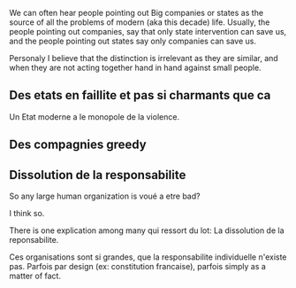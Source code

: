 We can often hear people pointing out Big companies or states as the source of all the problems of modern (aka this decade) life. Usually, the people pointing out companies, say that only state intervention can save us, and the people pointing out states say only companies can save us.




Personaly I believe that the distinction is irrelevant as they are similar, and when they are not acting together hand in hand against small people.


## Des etats en faillite et pas si charmants que ca

Un Etat moderne a le monopole de la violence.



## Des compagnies greedy


## Dissolution de la responsabilite

So any large human organization is voué a etre bad?

I think so.

There is one explication among many qui ressort du lot: La dissolution de la reponsabilite.

Ces organisations sont si grandes, que la responsabilite individuelle n'existe pas. Parfois par design (ex: constitution francaise), parfois simply as a matter of fact.
